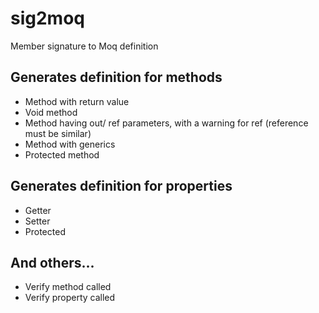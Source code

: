 # sig2moq
Member signature to Moq definition

## Generates definition for methods

- Method with return value
- Void method
- Method having out/ ref parameters, with a warning for ref (reference must be similar)
- Method with generics
- Protected method

## Generates definition for properties

- Getter
- Setter
- Protected

## And others...

- Verify method called
- Verify property called
